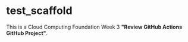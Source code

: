# test_scaffold
This is a Cloud Computing Foundation Week 3 **"Review GitHub Actions GitHub Project"**.
